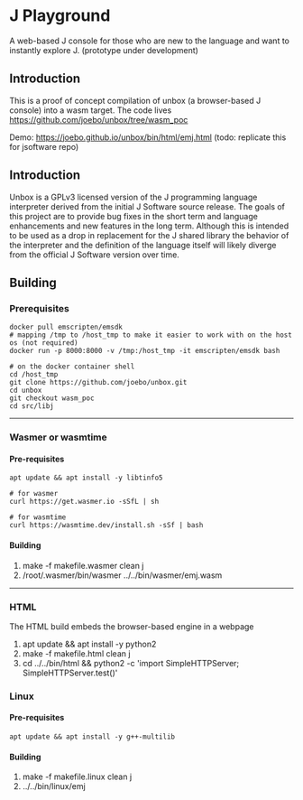 # J Playground

A web-based J console for those who are new to the language and want to instantly explore J. (prototype under development)


Introduction
------------
This is a proof of concept compilation of unbox (a browser-based J console) into a wasm target. The code lives https://github.com/joebo/unbox/tree/wasm_poc

Demo: https://joebo.github.io/unbox/bin/html/emj.html   (todo: replicate this for jsoftware repo)

Introduction
------------

Unbox is a GPLv3 licensed version of the J programming language interpreter derived from the initial J Software source release. The goals of this project are to provide bug fixes in the short term and language enhancements and new features in the long term. Although this is intended to be used as a drop in replacement for the J shared library the behavior of the interpreter and the definition of the language itself will likely diverge from the official J Software version over time.

Building
--------

### Prerequisites

```
docker pull emscripten/emsdk
# mapping /tmp to /host_tmp to make it easier to work with on the host os (not required)
docker run -p 8000:8000 -v /tmp:/host_tmp -it emscripten/emsdk bash

# on the docker container shell
cd /host_tmp
git clone https://github.com/joebo/unbox.git
cd unbox
git checkout wasm_poc
cd src/libj
````


-----
### Wasmer or wasmtime 

#### Pre-requisites
```
apt update && apt install -y libtinfo5

# for wasmer
curl https://get.wasmer.io -sSfL | sh

# for wasmtime
curl https://wasmtime.dev/install.sh -sSf | bash
```

#### Building

1. make -f makefile.wasmer clean j
2. /root/.wasmer/bin/wasmer ../../bin/wasmer/emj.wasm

-----
### HTML
The HTML build embeds the browser-based engine in a webpage

1. apt update && apt install -y python2
2. make -f makefile.html clean j
3. cd ../../bin/html && python2 -c 'import SimpleHTTPServer; SimpleHTTPServer.test()'

### Linux 

#### Pre-requisites
```
apt update && apt install -y g++-multilib
```
#### Building

1. make -f makefile.linux clean j
2. ../../bin/linux/emj

